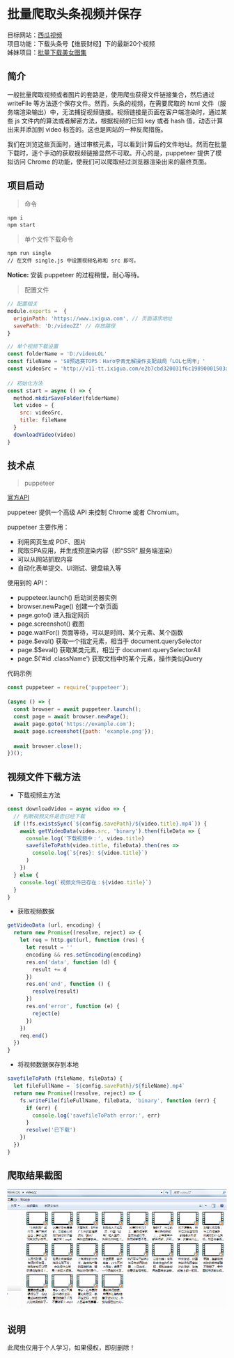 # 批量爬取头条视频并保存

目标网站：[西瓜视频](https://www.ixigua.com)  
项目功能：下载头条号【维辰财经】下的最新20个视频  
姊妹项目：[批量下载美女图集](https://github.com/tibaiwan/spider-picture) 

## 简介

一般批量爬取视频或者图片的套路是，使用爬虫获得文件链接集合，然后通过 writeFile 等方法逐个保存文件。然而，头条的视频，在需要爬取的 html 文件（服务端渲染输出）中，无法捕捉视频链接。视频链接是页面在客户端渲染时，通过某些 js 文件内的算法或者解密方法，根据视频的已知 key 或者 hash 值，动态计算出来并添加到 video 标签的。这也是网站的一种反爬措施。

我们在浏览这些页面时，通过审核元素，可以看到计算后的文件地址。然而在批量下载时，逐个手动的获取视频链接显然不可取。开心的是，puppeteer 提供了模拟访问 Chrome 的功能，使我们可以爬取经过浏览器渲染出来的最终页面。

## 项目启动

> 命令

```bash
npm i
npm start
```

> 单个文件下载命令

```bash
npm run single
// 在文件 single.js 中设置视频名称和 src 即可。
```

**Notice:** 安装 puppeteer 的过程稍慢，耐心等待。

> 配置文件

```js
// 配置相关
module.exports =  {
  originPath: 'https://www.ixigua.com', // 页面请求地址
  savePath: 'D:/videoZZ' // 存放路径
}
```

```js
// 单个视频下载设置
const folderName = 'D:/videoLOL'
const fileName = 'S8预选赛TOP5：Haro李青无解操作支配战局「LOL七周年」'
const videoSrc = 'http://v11-tt.ixigua.com/e2b7cbd320031f6c19890001503a6ca0/5b9fd7bb/video/m/2203ce04dd18e0e426381abfe64ea44f19b115bbe0a000027c1f6e94a77/'

// 初始化方法
const start = async () => {
  method.mkdirSaveFolder(folderName)
  let video = {
    src: videoSrc,
    title: fileName
  }
  downloadVideo(video)
}
```

## 技术点

> puppeteer

[官方API](https://github.com/GoogleChrome/puppeteer/blob/master/docs/api.md)

puppeteer 提供一个高级 API 来控制 Chrome 或者 Chromium。

puppeteer 主要作用：

- 利用网页生成 PDF、图片
- 爬取SPA应用，并生成预渲染内容（即“SSR” 服务端渲染）
- 可以从网站抓取内容
- 自动化表单提交、UI测试、键盘输入等

使用到的 API：

- puppeteer.launch() 启动浏览器实例
- browser.newPage() 创建一个新页面
- page.goto() 进入指定网页
- page.screenshot() 截图
- page.waitFor() 页面等待，可以是时间、某个元素、某个函数
- page.$eval() 获取一个指定元素，相当于 document.querySelector
- page.$$eval() 获取某类元素，相当于 document.querySelectorAll
- page.$('#id .className') 获取文档中的某个元素，操作类似jQuery

代码示例

```js
const puppeteer = require('puppeteer');
 
(async () => {
  const browser = await puppeteer.launch();
  const page = await browser.newPage();
  await page.goto('https://example.com');
  await page.screenshot({path: 'example.png'});
 
  await browser.close();
})();
```

## 视频文件下载方法

* 下载视频主方法
```js
const downloadVideo = async video => {
  // 判断视频文件是否已经下载
  if (!fs.existsSync(`${config.savePath}/${video.title}.mp4`)) {
    await getVideoData(video.src, 'binary').then(fileData => {
      console.log('下载视频中：', video.title)
      savefileToPath(video.title, fileData).then(res =>
        console.log(`${res}: ${video.title}`)
      )
    })
  } else {
    console.log(`视频文件已存在：${video.title}`)
  }
}
```

* 获取视频数据
```js
getVideoData (url, encoding) {
  return new Promise((resolve, reject) => {
    let req = http.get(url, function (res) {
      let result = ''
      encoding && res.setEncoding(encoding)
      res.on('data', function (d) {
        result += d
      })
      res.on('end', function () {
        resolve(result)
      })
      res.on('error', function (e) {
        reject(e)
      })
    })
    req.end()
  })
}
```

* 将视频数据保存到本地
```js
savefileToPath (fileName, fileData) {
  let fileFullName = `${config.savePath}/${fileName}.mp4`
  return new Promise((resolve, reject) => {
    fs.writeFile(fileFullName, fileData, 'binary', function (err) {
      if (err) {
        console.log('savefileToPath error:', err)
      }
      resolve('已下载')
    })
  })
}
```

## 爬取结果截图

<img src="./static/videos.jpg" width="700" alt="视频截图">

## 说明

此爬虫仅用于个人学习，如果侵权，即刻删除！
